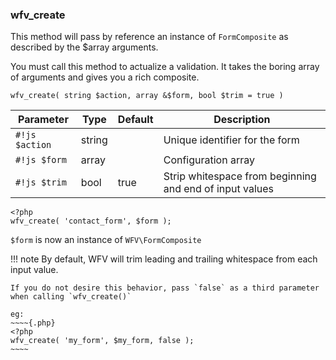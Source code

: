 
### **wfv_create**
This method will pass by reference an instance of `FormComposite` as described by the $array arguments.

You must call this method to actualize a validation. It takes the boring array of arguments and gives you a rich composite.
~~~{.js}
wfv_create( string $action, array &$form, bool $trim = true )
~~~

Parameter      |  Type  | Default     | Description
-------------- | ------ | ----------- | -----------
`#!js $action`    | string |    | Unique identifier for the form
`#!js $form`    | array |    | Configuration array
`#!js $trim`    | bool | true   | Strip whitespace from beginning and end of input values


~~~~{.php}
<?php
wfv_create( 'contact_form', $form );
~~~~
`$form` is now an instance of `WFV\FormComposite`

!!! note
    By default, WFV will trim leading and trailing whitespace from each input value.

    If you do not desire this behavior, pass `false` as a third parameter when calling `wfv_create()`

    eg:
    ~~~~{.php}
    <?php
    wfv_create( 'my_form', $my_form, false );
    ~~~~
